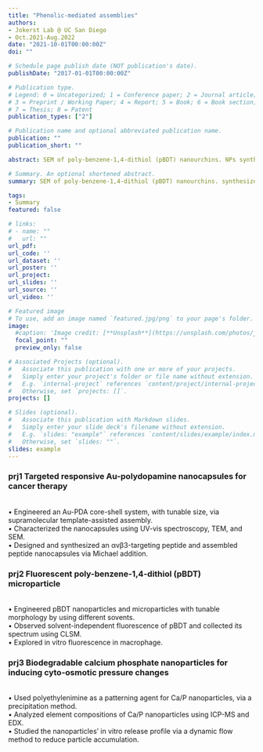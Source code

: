 ```yaml
---
title: "Phenolic-mediated assemblies"
authors:
- Jokerst Lab @ UC San Diego
- Oct.2021-Aug.2022
date: "2021-10-01T00:00:00Z"
doi: ""

# Schedule page publish date (NOT publication's date).
publishDate: "2017-01-01T00:00:00Z"

# Publication type.
# Legend: 0 = Uncategorized; 1 = Conference paper; 2 = Journal article;
# 3 = Preprint / Working Paper; 4 = Report; 5 = Book; 6 = Book section;
# 7 = Thesis; 8 = Patent
publication_types: ["2"]

# Publication name and optional abbreviated publication name.
publication: ""
publication_short: ""

abstract: SEM of poly-benzene-1,4-dithiol (pBDT) nanourchins. NPs synthesized & imaged by Yi, instructed by Dr Jiajing Zhou.

# Summary. An optional shortened abstract.
summary: SEM of poly-benzene-1,4-dithiol (pBDT) nanourchins. synthesized & imaged by Yi, instructed by Dr Jiajing Zhou.

tags:
- Summary
featured: false

# links:
# - name: ""
#   url: ""
url_pdf: 
url_code: ''
url_dataset: ''
url_poster: ''
url_project: 
url_slides: ''
url_source: ''
url_video: ''

# Featured image
# To use, add an image named `featured.jpg/png` to your page's folder. 
image:
  #caption: 'Image credit: [**Unsplash**](https://unsplash.com/photos/jdD8gXaTZsc)'
  focal_point: ""
  preview_only: false

# Associated Projects (optional).
#   Associate this publication with one or more of your projects.
#   Simply enter your project's folder or file name without extension.
#   E.g. `internal-project` references `content/project/internal-project/index.md`.
#   Otherwise, set `projects: []`.
projects: []

# Slides (optional).
#   Associate this publication with Markdown slides.
#   Simply enter your slide deck's filename without extension.
#   E.g. `slides: "example"` references `content/slides/example/index.md`.
#   Otherwise, set `slides: ""`.
slides: example
---
```

### prj1 Targeted responsive Au-polydopamine nanocapsules for cancer therapy
<br/>• Engineered an Au-PDA core-shell system, with tunable size, via supramolecular template-assisted assembly.
<br/>• Characterized the nanocapsules using UV-vis spectroscopy, TEM, and SEM.
<br/>• Designed and synthesized an αvβ3-targeting peptide and assembled peptide nanocapsules via Michael addition.

### prj2 Fluorescent poly-benzene-1,4-dithiol (pBDT) microparticle
<br/>• Engineered pBDT nanoparticles and microparticles with tunable morphology by using different sovents.
<br/>• Observed solvent-independent fluorescence of pBDT and collected its spectrum using CLSM.
<br/>• Explored in vitro fluorescence in macrophage.

### prj3 Biodegradable calcium phosphate nanoparticles for inducing cyto-osmotic pressure changes
<br/>• Used polyethylenimine as a patterning agent for Ca/P nanoparticles, via a precipitation method.
<br/>• Analyzed element compositions of Ca/P nanoparticles using ICP-MS and EDX.
<br/>• Studied the nanoparticles’ in vitro release profile via a dynamic flow method to reduce particle accumulation. 
